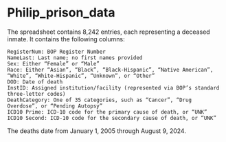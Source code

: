 # Philip_prison_data
The spreadsheet contains 8,242 entries, each representing a deceased inmate. It contains the following columns:

    RegisterNum: BOP Register Number
    NameLast: Last name; no first names provided
    Sex: Either “Female” or “Male”
    Race: Either “Asian”, “Black”, “Black-Hispanic”, “Native American”, “White”, “White-Hispanic”, “Unknown”, or “Other”
    DOD: Date of death
    InstID: Assigned institution/facility (represented via BOP’s standard three-letter codes)
    DeathCategory: One of 35 categories, such as “Cancer”, “Drug Overdose”, or “Pending Autopsy”
    ICD10 Prime: ICD-10 code for the primary cause of death, or “UNK”
    ICD10 Second: ICD-10 code for the secondary cause of death, or “UNK”

The deaths date from January 1, 2005 through August 9, 2024.